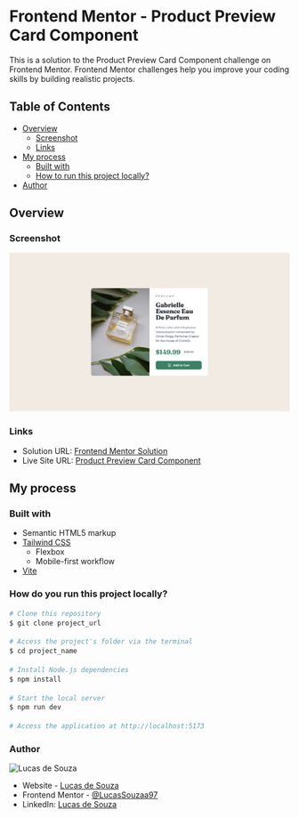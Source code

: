 # Frontend Mentor - Product Preview Card Component

This is a solution to the Product Preview Card Component challenge on Frontend Mentor. Frontend Mentor challenges help you improve your coding skills by building realistic projects.

## Table of Contents

- [Overview](#overview)
    - [Screenshot](#screenshot)
    - [Links](#links)
- [My process](#my-process)
    - [Built with](#built-with)
    - [How to run this project locally?](#how-do-you-run-this-project-locally)
- [Author](#author)

## Overview

### Screenshot

![screen 1](assets/images/screenshots/screenshot.png)

### Links

- Solution URL: [Frontend Mentor Solution](https://your-solution-url.com)
- Live Site URL: [Product Preview Card Component](https://product-preview-card-component-mu-five.vercel.app)

## My process

### Built with

- Semantic HTML5 markup
- [Tailwind CSS](https://tailwindcss.com)
    - Flexbox
    - Mobile-first workflow
- [Vite](https://vitejs.dev)

### How do you run this project locally?

```zsh
# Clone this repository
$ git clone project_url

# Access the project's folder via the terminal
$ cd project_name

# Install Node.js dependencies
$ npm install

# Start the local server
$ npm run dev

# Access the application at http://localhost:5173
```

### Author

![Lucas de Souza](https://media.licdn.com/dms/image/D4D03AQFKYttBt-DZjw/profile-displayphoto-shrink_100_100/0/1689256320666?e=1706745600&v=beta&t=wrRRJqF6HakwEQDMXB2Xx8_DSreoCbiPDEbB_50IceY)

- Website - [Lucas de Souza](https://www.lucassouza.pro)
- Frontend Mentor - [@LucasSouzaa97](https://www.frontendmentor.io/profile/yourusername)
- LinkedIn: [Lucas de Souza](https://www.linkedin.com/in/lucas-souza-a99b6b180/)